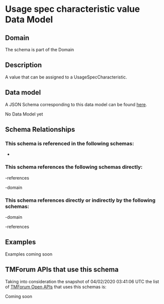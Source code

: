 # Usage spec characteristic value Data Model

## Domain

The  schema is part of the  Domain

## Description

A value that can be assigned to a UsageSpecCharacteristic.

## Data model

A JSON Schema corresponding to this data model can be found
[here](https://github.com/tmforum-rand/schemas/blob/candidates/Product/UsageSpecCharacteristicValue.schema.json).

No Data Model yet

## Schema Relationships

### This schema is referenced in the following schemas:

-

### This schema references the following schemas directly:

-references

-domain

### This schema references directly or indirectly by the following schemas:

-domain

-references



## Examples

Examples coming soon

## TMForum APIs that use this schema

Taking into consideration the snapshot of 04/02/2020 03:41:06 UTC the list of [TMForum Open APIs](https://www.tmforum.org/open-apis/) that uses this schemas is:

Coming soon